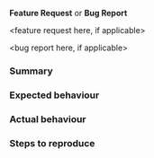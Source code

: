 **Feature Request** or **Bug Report**

<feature request here, if applicable>

<bug report here, if applicable>
### Summary

### Expected behaviour

### Actual behaviour

### Steps to reproduce

